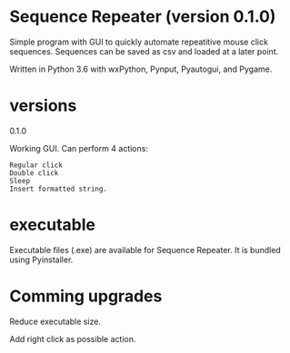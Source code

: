 # Sequence Repeater (version 0.1.0)
Simple program with GUI to quickly automate repeatitive mouse click sequences. Sequences can be saved as csv and loaded at a later point.

Written in Python 3.6 with wxPython, Pynput, Pyautogui, and Pygame.

# versions

0.1.0

Working GUI. Can perform 4 actions:

	Regular click
	Double click
	Sleep
	Insert formatted string.



# executable

Executable files (.exe) are available for Sequence Repeater. It is bundled using Pyinstaller.


# Comming upgrades

Reduce executable size.

Add right click as possible action.

